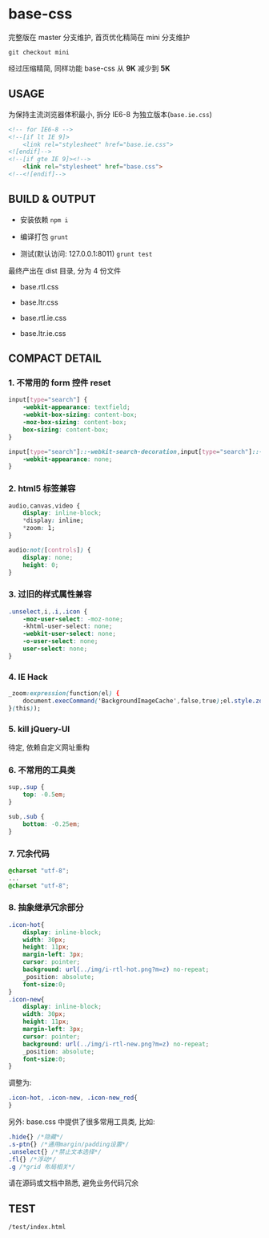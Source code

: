 # base-css

完整版在 master 分支维护, 首页优化精简在 mini 分支维护

`git checkout mini`

经过压缩精简, 同样功能 base-css 从 **9K** 减少到 **5K**

## USAGE

为保持主流浏览器体积最小, 拆分 IE6-8 为独立版本(`base.ie.css`)

```html
<!-- for IE6-8 -->
<!--[if lt IE 9]>
    <link rel="stylesheet" href="base.ie.css">
<![endif]-->
<!--[if gte IE 9]><!-->
    <link rel="stylesheet" href="base.css">
<!--<![endif]-->
```

## BUILD & OUTPUT

* 安装依赖
`npm i`

* 编译打包
`grunt`

* 测试(默认访问: 127.0.0.1:8011)
`grunt test`

最终产出在 dist 目录, 分为 4 份文件

- base.rtl.css

- base.ltr.css

- base.rtl.ie.css

- base.ltr.ie.css

## COMPACT DETAIL

### 1. 不常用的 form 控件 reset

```css
input[type="search"] {
    -webkit-appearance: textfield;
    -webkit-box-sizing: content-box;
    -moz-box-sizing: content-box;
    box-sizing: content-box;
}

input[type="search"]::-webkit-search-decoration,input[type="search"]::-webkit-search-cancel-button {
    -webkit-appearance: none;
}
```

### 2. html5 标签兼容

```css
audio,canvas,video {
    display: inline-block;
    *display: inline;
    *zoom: 1;
}

audio:not([controls]) {
    display: none;
    height: 0;
}
```

### 3. 过旧的样式属性兼容

```css
.unselect,i,.i,.icon {
    -moz-user-select: -moz-none;
    -khtml-user-select: none;
    -webkit-user-select: none;
    -o-user-select: none;
    user-select: none;
}
```

### 4. IE Hack

```css
_zoom:expression(function(el) {
    document.execCommand('BackgroundImageCache',false,true);el.style.zoom = "1";
}(this));
```

### 5. kill jQuery-UI

待定, 依赖自定义网址重构

### 6. 不常用的工具类

```css
sup,.sup {
    top: -0.5em;
}

sub,.sub {
    bottom: -0.25em;
}
```

### 7. 冗余代码

```css
@charset "utf-8";
...
@charset "utf-8";
```

### 8. 抽象继承冗余部分

```css
.icon-hot{
    display: inline-block;
	width: 30px;
	height: 11px;
	margin-left: 3px;
	cursor: pointer;
	background: url(../img/i-rtl-hot.png?m=z) no-repeat;
	_position: absolute;
	font-size:0;
}
.icon-new{
	display: inline-block;
	width: 30px;
	height: 11px;
	margin-left: 3px;
	cursor: pointer;
	background: url(../img/i-rtl-new.png?m=z) no-repeat;
	_position: absolute;
	font-size:0;
}
```

调整为:

```css
.icon-hot, .icon-new, .icon-new_red{
}
```

另外: base.css 中提供了很多常用工具类, 比如:

```css
.hide{} /*隐藏*/
.s-ptn{} /*通用margin/padding设置*/
.unselect{} /*禁止文本选择*/
.fl{} /*浮动*/
.g /*grid 布局相关*/
```
请在源码或文档中熟悉, 避免业务代码冗余

## TEST

`/test/index.html`
